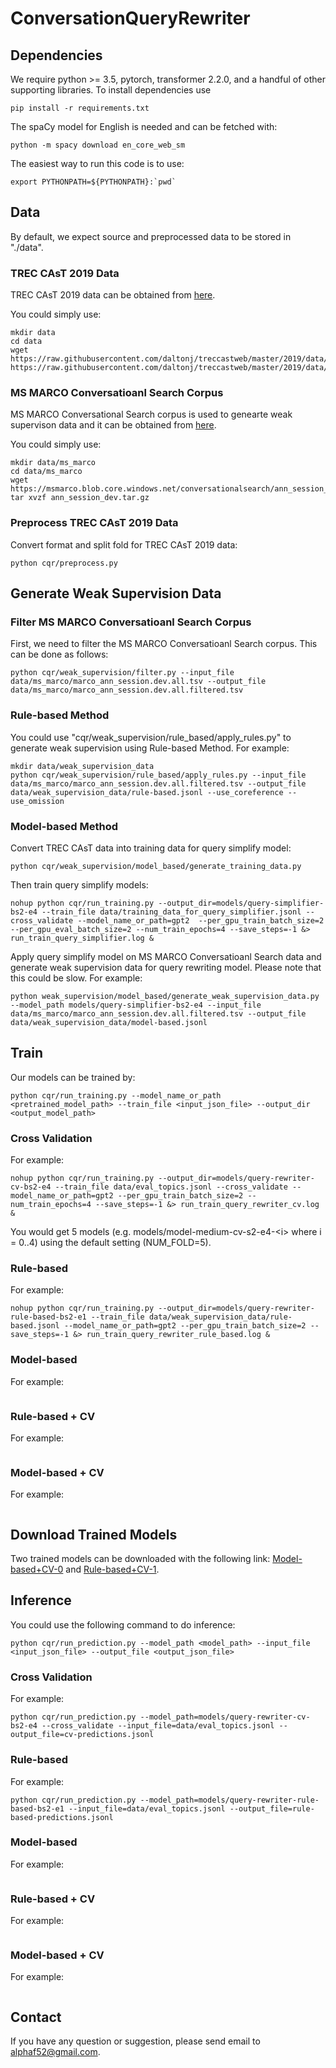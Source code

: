 # ConversationQueryRewriter

## Dependencies
We require python >= 3.5, pytorch, transformer 2.2.0, and a handful of other supporting libraries. To install dependencies use
```
pip install -r requirements.txt
```

The spaCy model for English is needed and can be fetched with:
```
python -m spacy download en_core_web_sm
```

The easiest way to run this code is to use:
```
export PYTHONPATH=${PYTHONPATH}:`pwd`
```


## Data
By default, we expect source and preprocessed data to be stored in "./data".

### TREC CAsT 2019 Data
TREC CAsT 2019 data can be obtained from [here](https://github.com/daltonj/treccastweb).

You could simply use:
```
mkdir data
cd data
wget https://raw.githubusercontent.com/daltonj/treccastweb/master/2019/data/evaluation/evaluation_topics_v1.0.json
https://raw.githubusercontent.com/daltonj/treccastweb/master/2019/data/evaluation/evaluation_topics_annotated_resolved_v1.0.tsv
```

### MS MARCO Conversatioanl Search Corpus
MS MARCO Conversational Search corpus is used to genearte weak supervison data and it can be obtained from [here](https://github.com/microsoft/MSMARCO-Conversational-Search).

You could simply use:
```
mkdir data/ms_marco
cd data/ms_marco
wget https://msmarco.blob.core.windows.net/conversationalsearch/ann_session_dev.tar.gz
tar xvzf ann_session_dev.tar.gz
```

### Preprocess TREC CAsT 2019 Data
Convert format and split fold for TREC CAsT 2019 data:
```
python cqr/preprocess.py
```


## Generate Weak Supervision Data
### Filter MS MARCO Conversatioanl Search Corpus
First, we need to filter the MS MARCO Conversatioanl Search corpus. This can be done as follows:
```
python cqr/weak_supervision/filter.py --input_file data/ms_marco/marco_ann_session.dev.all.tsv --output_file data/ms_marco/marco_ann_session.dev.all.filtered.tsv
```

### Rule-based Method
You could use "cqr/weak\_supervision/rule\_based/apply\_rules.py" to generate weak supervision using Rule-based Method. For example:
```
mkdir data/weak_supervision_data
python cqr/weak_supervision/rule_based/apply_rules.py --input_file data/ms_marco/marco_ann_session.dev.all.filtered.tsv --output_file data/weak_supervision_data/rule-based.jsonl --use_coreference --use_omission
```

### Model-based Method
Convert TREC CAsT data into training data for query simplify model:
```
python cqr/weak_supervision/model_based/generate_training_data.py
```

Then train query simplify models:
```
nohup python cqr/run_training.py --output_dir=models/query-simplifier-bs2-e4 --train_file data/training_data_for_query_simplifier.jsonl --cross_validate --model_name_or_path=gpt2  --per_gpu_train_batch_size=2 --per_gpu_eval_batch_size=2 --num_train_epochs=4 --save_steps=-1 &> run_train_query_simplifier.log &
```

Apply query simplify model on MS MARCO Conversatioanl Search data and generate weak supervision data for query rewriting model. Please note that this could be slow. For example:
```
python weak_supervision/model_based/generate_weak_supervision_data.py --model_path models/query-simplifier-bs2-e4 --input_file data/ms_marco/marco_ann_session.dev.all.filtered.tsv --output_file data/weak_supervision_data/model-based.jsonl
```


## Train
Our models can be trained by:
```
python cqr/run_training.py --model_name_or_path <pretrained_model_path> --train_file <input_json_file> --output_dir <output_model_path>
```

### Cross Validation
For example:
```
nohup python cqr/run_training.py --output_dir=models/query-rewriter-cv-bs2-e4 --train_file data/eval_topics.jsonl --cross_validate --model_name_or_path=gpt2 --per_gpu_train_batch_size=2 --num_train_epochs=4 --save_steps=-1 &> run_train_query_rewriter_cv.log &
```
You would get 5 models (e.g. models/model-medium-cv-s2-e4-\<i\> where i = 0..4) using the default setting (NUM\_FOLD=5).

### Rule-based
For example:
```
nohup python cqr/run_training.py --output_dir=models/query-rewriter-rule-based-bs2-e1 --train_file data/weak_supervision_data/rule-based.jsonl --model_name_or_path=gpt2 --per_gpu_train_batch_size=2 --save_steps=-1 &> run_train_query_rewriter_rule_based.log &
```

### Model-based
For example:
```
```

### Rule-based + CV
For example:
```
```

### Model-based + CV
For example:
```
```


## Download Trained Models
Two trained models can be downloaded with the following link: [Model-based+CV-0](https://thunlp.s3-us-west-1.amazonaws.com/Model-based%2BCV-0.zip) and [Rule-based+CV-1](https://thunlp.s3-us-west-1.amazonaws.com/Rule-based%2BCV-1.zip).


## Inference
You could use the following command to do inference:
```
python cqr/run_prediction.py --model_path <model_path> --input_file <input_json_file> --output_file <output_json_file>
```

### Cross Validation
For example:
```
python cqr/run_prediction.py --model_path=models/query-rewriter-cv-bs2-e4 --cross_validate --input_file=data/eval_topics.jsonl --output_file=cv-predictions.jsonl
```

### Rule-based
For example:
```
python cqr/run_prediction.py --model_path=models/query-rewriter-rule-based-bs2-e1 --input_file=data/eval_topics.jsonl --output_file=rule-based-predictions.jsonl
```

### Model-based
For example:
```
```

### Rule-based + CV
For example:
```
```

### Model-based + CV
For example:
```
```


## Contact
If you have any question or suggestion, please send email to alphaf52@gmail.com.

